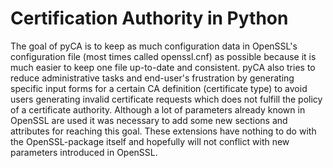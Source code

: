 # Certification Authority in Python
The goal of pyCA is to keep as much configuration data in OpenSSL's configuration file (most times called openssl.cnf) as possible because it is much easier to keep one file up-to-date and consistent. pyCA also tries to reduce administrative tasks and end-user's frustration by generating specific input forms for a certain CA definition (certificate type) to avoid users generating invalid certificate requests which does not fulfill the policy of a certificate authority.
Although a lot of parameters already known in OpenSSL are used it was necessary to add some new sections and attributes for reaching this goal. These extensions have nothing to do with the OpenSSL-package itself and hopefully will not conflict with new parameters introduced in OpenSSL.